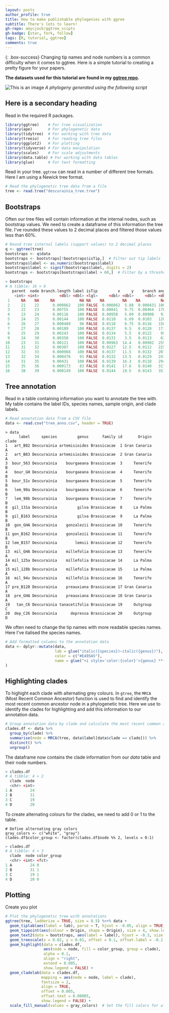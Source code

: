 ```yaml
---
layout: posts
author_profile: true
title: How to make publishable phylogenies with ggree
subtitle: There's lots to learn!
gh-repo: amycjack/ggtree_scipts
gh-badge: [star, fork, follow]
tags: [R, tutorial, ggtree]
comments: true
---
```


{: .box-success}
Changing tip names and node numbers is a common difficulty when it comes to ggtree. Here is a simple tutorial to creating a pretty figure for your papers.

**The datasets used for this tutorial are found in my  [ggtree repo](https://github.com/amycjack/ggtree_scripts).**

![This is an image](https://github.com/amycjack/ggtree_scripts/blob/main/figures/plot03102023.png)
*A phylogeny generated using the following script*

## Here is a secondary heading


Read in the required R packages.

```R
library(ggtree)    # For tree visualization
library(ape)       # For phylogenetic data
library(tidytree)  # For working with tree data
library(treeio)    # For reading tree files
library(ggplot2)   # For plotting
library(tidyverse) # For data manipulation
library(scales)    # For scale adjustments
library(data.table) # For working with data tables
library(glue)      # For text formatting
```

Read in your tree. ```ggtree``` can read in a number of different tree formats. Here I am using a Newick tree format.
```R
# Read the phylogenetic tree data from a file
tree <- read.tree("descurainia_tree.tree")
```

## Bootstraps
Often our tree files will contain information at the internal nodes, such as bootstrap values. We need to create a dataframe of this information the tree file. I've rounded these values to 2 decimal places and filtered those values less than 60%.

```R
# Round tree internal labels (support values) to 2 decimal places
q <- ggtree(tree)
bootstraps <- q$data
bootstraps <- bootstraps[!bootstraps$isTip,]  # Filter out tip labels
bootstraps$label <- as.numeric(bootstraps$label)
bootstraps$label <- signif(bootstraps$label, digits = 2)
bootstraps <- bootstraps[bootstraps$label > 60,]  # Filter by a threshold
```
```R
> bootstraps
# A tibble: 16 × 9
   parent  node branch.length label isTip         x     y    branch angle
    <int> <int>         <dbl> <dbl> <lgl>     <dbl> <dbl>     <dbl> <dbl>
 1     NA    NA     NA           NA NA    NA        NA    NA         NA  
 2     21    22      0.000862   100 FALSE  0.000862  5.88  0.000431 106. 
 3     22    23      0.00755    100 FALSE  0.00841   9.75  0.00464  176. 
 4     23    24      0.00116    100 FALSE  0.00958   5.09  0.00900   91.7
 5     24    25      0.00144    100 FALSE  0.0110    6.69  0.0103   120. 
 6     26    27      0.000489    96 FALSE  0.0118    8.75  0.0116   158. 
 7     27    28      0.00189    100 FALSE  0.0137    9.5   0.0128   171  
 8     25    29      0.00243    100 FALSE  0.0134    5.5   0.0122    99  
 9     24    30      0.00350    100 FALSE  0.0131    3.5   0.0113    63  
10     23    31      0.00121    100 FALSE  0.00963  14.4   0.00902  259. 
11     31    32      0.00307    100 FALSE  0.0127   12.5   0.0112   225  
12     32    33      0.000968   100 FALSE  0.0137   11.5   0.0132   207  
13     32    34      0.000476    91 FALSE  0.0132   13.5   0.0129   243  
14     31    35      0.00431    100 FALSE  0.0139   16.3   0.0118   294. 
15     35    36      0.000173    83 FALSE  0.0141   17.6   0.0140   317. 
16     38    39      0.000149   100 FALSE  0.0144   19.5   0.0143   351
```

## Tree annotation
Read in a table containing information you want to annotate the tree with. My table contains the label IDs, species names, sample origin, and clade labels.

```R
# Read annotation data from a CSV file
data <- read.csv("tree_anno.csv", header = TRUE)
```
```
> data
      label     species         genus      family id       Origin clade
1   art_B82 Descurainia artemisioides Brassicacae  1 Gran Canaria     A
2   art_B83 Descurainia artemisioides Brassicacae  2 Gran Canaria     A
3  bour_563 Descurainia    bourgaeana Brassicacae  3     Tenerife     B
4   bour_GH Descurainia    bourgaeana Brassicacae  4     Tenerife     B
5  bour_51v Descurainia    bourgaeana Brassicacae  5     Tenerife     B
6   lem_98a Descurainia    bourgaeana Brassicacae  6     Tenerife     B
7   lem_98b Descurainia    bourgaeana Brassicacae  7     Tenerife     B
8  gil_131a Descurainia         gilva Brassicacae  8     La Palma     B
9  gil_B163 Descurainia         gilva Brassicacae  9     La Palma     B
10  gon_GHA Descurainia    gonzalezii Brassicacae 10     Tenerife     B
11 gon_B162 Descurainia    gonzalezii Brassicacae 11     Tenerife     B
12 lem_B157 Descurainia        lemsii Brassicacae 12     Tenerife     B
13  mil_GHA Descurainia    millefolia Brassicacae 13     Tenerife     A
14 mil_125a Descurainia    millefolia Brassicacae 14     La Palma     A
15 mil_128b Descurainia    millefolia Brassicacae 15     La Palma     A
16  mil_94v Descurainia    millefolia Brassicacae 16     Tenerife     A
17 pre_B120 Descurainia    preauxiana Brassicacae 17 Gran Canaria     A
18  pre_GHA Descurainia    preauxiana Brassicacae 18 Gran Canaria     A
19   tan_C6 Descurainia tanacetifolia Brassicacae 19     Outgroup     C
20  dep_C26 Descurainia      depressa Brassicacae 20     Outgroup     D
```
We often need to change the tip names with more readable species names. Here I've italised the species names. 

```R
# Add formatted columns to the annotation data
data <- dplyr::mutate(data, 
                      lab = glue("italic({species})~italic({genus})"),
                      color = c("#E495A5"),
                      name = glue("<i style='color:{color}'>{genus} **{species}**</i>")
)
```

## Highlighting clades
To highight each clade with alternating grey colours. In ```gtree```, the ```MRCA``` (Most Recent Common Ancestor) function is used to find and identify the most recent common ancestor node in a phylogenetic tree. Here we use to identify the clades for highlighting and add this information to our annotation data.
```R
# Group annotation data by clade and calculate the most recent common ancestor (MRCA) node
clades.df <- data %>%
  group_by(clade) %>%
  summarise(node = MRCA(tree, data$label[data$clade == clade])) %>%
  distinct() %>%
  ungroup()
```
The dataframe now contains the clade information from our _data_ table and their node numbers.
```R
> clades.df
# A tibble: 4 × 2
  clade  node
  <chr> <int>
1 A        24
2 B        31
3 C        19
4 D        20
```
To create alternating colours for the clades, we need to add 0 or 1 to the table.
```
# Define alternating gray colors
gray_colors <- c("white", "gray")
clades.df$color_group <- factor(clades.df$node %% 2, levels = 0:1)
```

```R
> clades.df
# A tibble: 4 × 3
  clade  node color_group
  <chr> <int> <fct>      
1 A        24 0          
2 B        31 1          
3 C        19 1          
4 D        20 0
```

## Plotting
Create you plot

```R
# Plot the phylogenetic tree with annotations
ggtree(tree, ladderize = TRUE, size = 0.5) %<+% data +
  geom_tiplab(aes(label = lab), parse = T, hjust = -0.05, align = TRUE, linesize = 0.5) +
  geom_tippoint(aes(colour = Origin, shape = Origin), size = 4, show.legend = TRUE) +
  geom_text2(data = bootstraps, aes(label = label), hjust = -0.3, size = 2.5) +
  geom_treescale(x = 0.02, y = 0.01, offset = 0.1, offset.label = -0.2, label = "substitution rate") +
  geom_highlight(data = clades.df, 
                 aes(node = node, fill = color_group, group = clade),
                 alpha = 0.1,
                 align = "right",
                 extend = 0.005,
                 show.legend = FALSE) +
  geom_cladelab(data = clades.df,
                mapping = aes(node = node, label = clade),
                fontsize = 2,
                align = TRUE,
                offset = 0.005,
                offset.text = 0.00005,
                show.legend = FALSE) +
  scale_fill_manual(values = gray_colors)  # Set the fill colors for alternating clades
```

